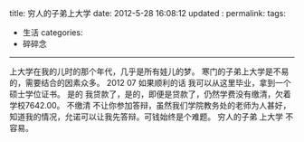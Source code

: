 title: 穷人的子弟上大学
date:   2012-5-28 16:08:12
updated	:
permalink:
tags:
- 生活
categories:
- 碎碎念

---



上大学在我的儿时的那个年代，几乎是所有娃儿的梦。
寒门的子弟上大学是不易的，需要结合的因素众多。
2012 07 如果顺利的话 我可以从这里毕业，拿到一个硕士学位证书。
是的 我贷款了，是的，即便是贷款了，仍然学费没有缴清，欠着学校7642.00。
不缴清 不让你参加答辩，虽然我们学院教务处的老师为人甚好，知道我的情况，允诺可以让我先答辩。可钱始终是个难题。
穷人的子弟 上大学 不容易。
